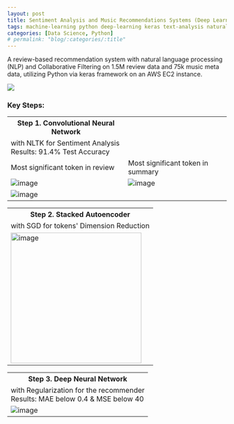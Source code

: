```yaml
---
layout: post
title: Sentiment Analysis and Music Recommendations Systems	(Deep Learning)
tags: machine-learning python deep-learning keras text-analysis natural-language-processing data-science 
categories: [Data Science, Python]
# permalink: "blog/:categories/:title"
---
```

A review-based recommendation system with natural language processing (NLP) and Collaborative Filtering on 1.5M review data and 75k music meta data, utilizing Python via keras framework on an AWS EC2 instance.

[![](https://img.shields.io/badge/GitHub-100000?style=for-the-badge&logo=github&logoColor=white)](https://github.com/annetta-zheng/music-recommender "Click for Repo!")

### Key Steps:
<table class = "mur-tbl">
  <tr><th>Step 1. Convolutional Neural Network</th></tr>
  <tr>
    <td colspan="2"> 
      with NLTK for Sentiment Analysis<br>Results: 91.4% Test Accuracy
    </td>
  </tr>
  <tr>
    <td>Most significant token in review</td>
    <td>Most significant token in summary</td>
  </tr>
  <tr>
    <td>
      <img style="align:center" alt="image" src="https://user-images.githubusercontent.com/67286396/204599154-f5964ddd-9138-49c9-8e1b-fd5b70d0f30f.png">
    </td>
    <td>
      <img style="align:center" alt="image" src="https://user-images.githubusercontent.com/67286396/204599389-b72f1da1-b877-4eab-88c0-74d2500b6908.png">
    </td>
  </tr>
  <tr>
    <td colspan="2">
      <img style="align:center" alt="image" src="https://user-images.githubusercontent.com/67286396/204599514-0c6ab305-e115-403f-bf68-8135e06a339b.png">
    </td>
  </tr>
</table>

<table class = "mur-tbl">
  <tr><th>Step 2. Stacked Autoencoder</th></tr>
  <tr>
    <td> 
      with SGD for tokens' Dimension Reduction
    </td>
    </tr>
  <tr>
    <td>
      <img style="align:center" height=300px alt="image" src="https://user-images.githubusercontent.com/67286396/204599574-3ae71217-c4e7-40e4-a336-ee15429344c3.png">
    </td> 
  </tr>
</table>


<table class = "mur-tbl">
  <tr><th>Step 3. Deep Neural Network</th></tr>
  <tr>
    <td> 
      with Regularization for the recommender<br>
      Results: MAE below 0.4 & MSE below 40
    </td>
  </tr>
  <tr>
    <td>
      <img style="align:center" alt="image" src="https://user-images.githubusercontent.com/67286396/204600119-0ae46ce1-43fb-4221-9ae4-3b4507817285.png">
    </td>  
  </tr>
</table>  
  


